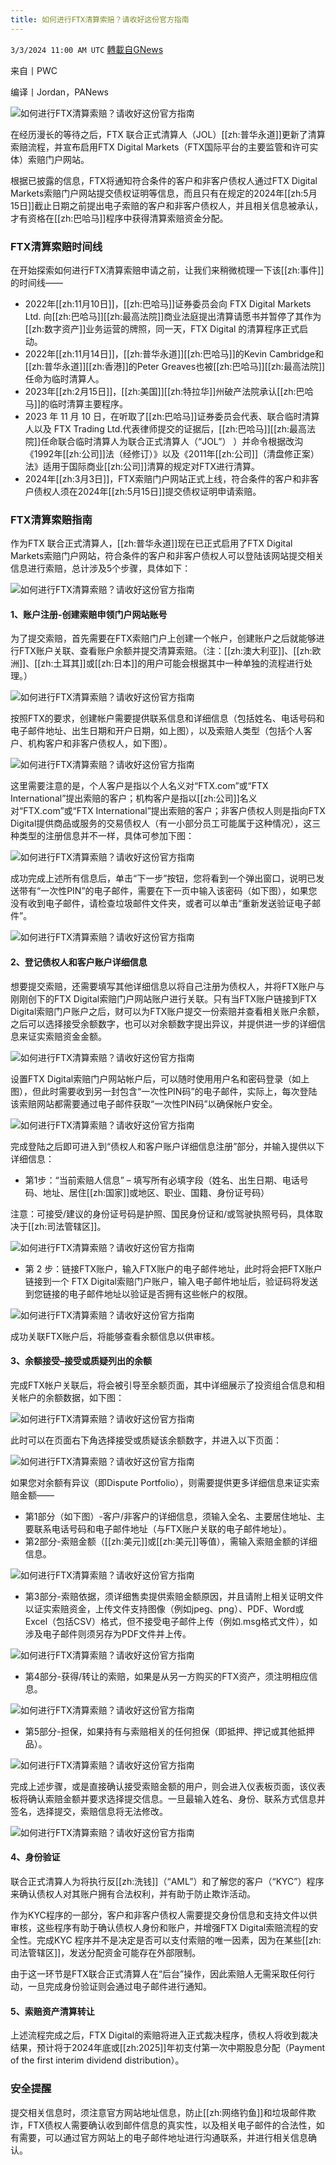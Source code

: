 ```yaml
---
title: 如何进行FTX清算索赔？请收好这份官方指南
---
```

`3/3/2024 11:00 AM UTC` [轉載自GNews](https://gnews.org/articles/2360819)

来自丨PWC

编译丨Jordan，PANews

![如何进行FTX清算索赔？请收好这份官方指南](https://cdn-img.panewslab.com//panews/2022/3/3/images/e9b971b4a81cd62ac8fe930dba0a9b25.png "如何进行FTX清算索赔？请收好这份官方指南")

在经历漫长的等待之后，FTX 联合正式清算人（JOL）[[zh:普华永道]]更新了清算索赔流程，并宣布启用FTX Digital Markets（FTX国际平台的主要监管和许可实体）索赔门户网站。

根据已披露的信息，FTX将通知符合条件的客户和非客户债权人通过FTX Digital Markets索赔门户网站提交债权证明等信息，而且只有在规定的2024年[[zh:5月15日]]截止日期之前提出电子索赔的客户和非客户债权人，并且相关信息被承认，才有资格在[[zh:巴哈马]]程序中获得清算索赔资金分配。

### **FTX清算索赔时间线**

在开始探索如何进行FTX清算索赔申请之前，让我们来稍微梳理一下该[[zh:事件]]的时间线——
* 2022年[[zh:11月10日]]，[[zh:巴哈马]]证券委员会向 FTX Digital Markets Ltd. 向[[zh:巴哈马]][[zh:最高法院]]商业法庭提出清算请愿书并暂停了其作为[[zh:数字资产]]业务运营的牌照，同一天，FTX Digital 的清算程序正式启动。
* 2022年[[zh:11月14日]]，[[zh:普华永道]][[zh:巴哈马]]的Kevin Cambridge和[[zh:普华永道]][[zh:香港]]的Peter Greaves也被[[zh:巴哈马]][[zh:最高法院]]任命为临时清算人。
* 2023年[[zh:2月15日]]，[[zh:美国]][[zh:特拉华]]州破产法院承认[[zh:巴哈马]]的临时清算主要程序。
* 2023 年 11 月 10 日，在听取了[[zh:巴哈马]]证券委员会代表、联合临时清算人以及 FTX Trading Ltd.代表律师提交的证据后，[[zh:巴哈马]][[zh:最高法院]]任命联合临时清算人为联合正式清算人（“JOL”） ）并命令根据改沟《1992年[[zh:公司]]法（经修订）》以及《2011年[[zh:公司]]（清盘修正案）法》适用于国际商业[[zh:公司]]清算的规定对FTX进行清算。
* 2024年[[zh:3月3日]]，FTX索赔门户网站正式上线，符合条件的客户和非客户债权人须在2024年[[zh:5月15日]]提交债权证明申请索赔。

### **FTX清算索赔指南**

作为FTX 联合正式清算人，[[zh:普华永道]]现在已正式启用了FTX Digital Markets索赔门户网站，符合条件的客户和非客户债权人可以登陆该网站提交相关信息进行索赔，总计涉及5个步骤，具体如下：

![如何进行FTX清算索赔？请收好这份官方指南](https://cdn-img.panewslab.com//panews/2022/3/3/images/1195f162b46c0eb2c21d65a2db41e38c.png "如何进行FTX清算索赔？请收好这份官方指南")

#### 1、账户注册-创建索赔申领门户网站账号

为了提交索赔，首先需要在FTX索赔门户上创建一个帐户，创建账户之后就能够进行FTX账户关联、查看账户余额并提交清算索赔。（注：[[zh:澳大利亚]]、[[zh:欧洲]]、[[zh:土耳其]]或[[zh:日本]]的用户可能会根据其中一种单独的流程进行处理。）

![如何进行FTX清算索赔？请收好这份官方指南](https://cdn-img.panewslab.com//panews/2022/3/3/images/992d45777202c39885c02882a7f88df0.png "如何进行FTX清算索赔？请收好这份官方指南")

按照FTX的要求，创建帐户需要提供联系信息和详细信息（包括姓名、电话号码和电子邮件地址、出生日期和开户日期，如上图），以及索赔人类型（包括个人客户、机构客户和非客户债权人，如下图）。

![如何进行FTX清算索赔？请收好这份官方指南](https://cdn-img.panewslab.com//panews/2022/3/3/images/e4f89d103f0befce07bbb39dc531f281.png "如何进行FTX清算索赔？请收好这份官方指南")

这里需要注意的是，个人客户是指以个人名义对“FTX.com”或“FTX International”提出索赔的客户；机构客户是指以[[zh:公司]]名义对“FTX.com”或“FTX International”提出索赔的客户；非客户债权人则是指向FTX Digital提供商品或服务的交易债权人（有一小部分员工可能属于这种情况），这三种类型的注册信息并不一样，具体可参加下图：

![如何进行FTX清算索赔？请收好这份官方指南](https://cdn-img.panewslab.com//panews/2022/3/3/images/02cd569db46d38c57f7c37c17f7af3b9.png "如何进行FTX清算索赔？请收好这份官方指南")

成功完成上述所有信息后，单击“下一步”按钮，您将看到一个弹出窗口，说明已发送带有“一次性PIN”的电子邮件，需要在下一页中输入该密码（如下图），如果您没有收到电子邮件，请检查垃圾邮件文件夹，或者可以单击“重新发送验证电子邮件”。

![如何进行FTX清算索赔？请收好这份官方指南](https://cdn-img.panewslab.com//panews/2022/3/3/images/88e48687bfd87ff1a791a54ad8a21dd2.png "如何进行FTX清算索赔？请收好这份官方指南")

#### 2、登记债权人和客户账户详细信息

想要提交索赔，还需要填写其他详细信息以将自己注册为债权人，并将FTX账户与刚刚创下的FTX Digital索赔门户网站账户进行关联。只有当FTX账户链接到FTX Digital索赔门户账户之后，财可以为FTX账户提交一份索赔并查看相关账户余额，之后可以选择接受余额数字，也可以对余额数字提出异议，并提供进一步的详细信息来证实索赔资金金额。

![如何进行FTX清算索赔？请收好这份官方指南](https://cdn-img.panewslab.com//panews/2022/3/3/images/aead25940675fbbffaed2345db88d9ef.png "如何进行FTX清算索赔？请收好这份官方指南")

设置FTX Digital索赔门户网站帐户后，可以随时使用用户名和密码登录（如上图），但此时需要收到另一封包含“一次性PIN码”的电子邮件，实际上，每次登陆该索赔网站都需要通过电子邮件获取“一次性PIN码”以确保帐户安全。

![如何进行FTX清算索赔？请收好这份官方指南](https://cdn-img.panewslab.com//panews/2022/3/3/images/f9f6cdc1f2e6464571bcd58c7ba3122f.png "如何进行FTX清算索赔？请收好这份官方指南")

完成登陆之后即可进入到“债权人和客户账户详细信息注册”部分，并输入提供以下详细信息：
* 第1步：“当前索赔人信息” – 填写所有必填字段（姓名、出生日期、电话号码、地址、居住[[zh:国家]]或地区、职业、国籍、身份证号码）

注意：可接受/建议的身份证号码是护照、国民身份证和/或驾驶执照号码，具体取决于[[zh:司法管辖区]]。

![如何进行FTX清算索赔？请收好这份官方指南](https://cdn-img.panewslab.com//panews/2022/3/3/images/c49ebc8609435b54e30427958e2b520f.png "如何进行FTX清算索赔？请收好这份官方指南")
* 第 2 步：链接FTX账户，输入FTX账户的电子邮件地址，此时将会把FTX账户链接到一个 FTX Digital索赔门户账户，输入电子邮件地址后，验证码将发送到您链接的电子邮件地址以验证是否拥有这些帐户的权限。

![如何进行FTX清算索赔？请收好这份官方指南](https://cdn-img.panewslab.com//panews/2022/3/3/images/640b5d204b12fe1f45450c72975785ef.png "如何进行FTX清算索赔？请收好这份官方指南")

成功关联FTX账户后，将能够查看余额信息以供审核。

#### 3、余额接受–接受或质疑列出的余额

完成FTX帐户关联后，将会被引导至余额页面，其中详细展示了投资组合信息和相关帐户的余额数据，如下图：

![如何进行FTX清算索赔？请收好这份官方指南](https://cdn-img.panewslab.com//panews/2022/3/3/images/e9f43d6e90a2457ae46d0bbf59d09d52.png "如何进行FTX清算索赔？请收好这份官方指南")

此时可以在页面右下角选择接受或质疑该余额数字，并进入以下页面：

![如何进行FTX清算索赔？请收好这份官方指南](https://cdn-img.panewslab.com//panews/2022/3/3/images/1272e9f1fcd252475306676799bb0a9d.png "如何进行FTX清算索赔？请收好这份官方指南")

如果您对余额有异议（即Dispute Portfolio），则需要提供更多详细信息来证实索赔金额——
* 第1部分（如下图）-客户/非客户的详细信息，须输入全名、主要居住地址、主要联系电话号码和电子邮件地址（与FTX账户关联的电子邮件地址）。
* 第2部分-索赔金额（[[zh:美元]]或[[zh:美元]]等值），需输入索赔金额的详细信息。

![如何进行FTX清算索赔？请收好这份官方指南](https://cdn-img.panewslab.com//panews/2022/3/3/images/f7016ec7bb4443f755c9e876a1380b41.png "如何进行FTX清算索赔？请收好这份官方指南")
* 第3部分-索赔依据，须详细售卖提供索赔金额原因，并且请附上相关证明文件以证实索赔资金，上传文件支持图像（例如jpeg、png）、PDF、Word或Excel（包括CSV）格式，但不接受电子邮件上传（例如.msg格式文件），如涉及电子邮件则须另存为PDF文件并上传。

![如何进行FTX清算索赔？请收好这份官方指南](https://cdn-img.panewslab.com//panews/2022/3/3/images/c92597a91f9b2a60f159809023ad511c.png "如何进行FTX清算索赔？请收好这份官方指南")
* 第4部分-获得/转让的索赔，如果是从另一方购买的FTX资产，须注明相应信息。

![如何进行FTX清算索赔？请收好这份官方指南](https://cdn-img.panewslab.com//panews/2022/3/3/images/4f29c5c1e514cd2b8b5c17b3c0044d18.png "如何进行FTX清算索赔？请收好这份官方指南")
* 第5部分-担保，如果持有与索赔相关的任何担保（即抵押、押记或其他抵押品）。

![如何进行FTX清算索赔？请收好这份官方指南](https://cdn-img.panewslab.com//panews/2022/3/3/images/05bff37d7215ea3a1c1764b9b3109b85.png "如何进行FTX清算索赔？请收好这份官方指南")

完成上述步骤，或是直接确认接受索赔金额的用户，则会进入仪表板页面，该仪表板将确认索赔金额并要求选择提交信息。一旦最输入姓名、身份、联系方式信息并签名，选择提交，索赔信息将无法修改。

![如何进行FTX清算索赔？请收好这份官方指南](https://cdn-img.panewslab.com//panews/2022/3/3/images/2bbcf3f6b6766206a1c7ba2ca2a68f44.png "如何进行FTX清算索赔？请收好这份官方指南")

#### 4、身份验证

联合正式清算人为将执行反[[zh:洗钱]]（“AML”）和了解您的客户（“KYC”）程序来确认债权人对其账户拥有合法权利，并有助于防止欺诈活动。

作为KYC程序的一部分，客户和非客户债权人需要提交身份信息和支持文件以供审核，这些程序有助于确认债权人身份和账户，并增强FTX Digital索赔流程的安全性。完成KYC 程序并不是决定是否可以支付索赔的唯一因素，因为在某些[[zh:司法管辖区]]，发送分配资金可能存在外部限制。

由于这一环节是FTX联合正式清算人在“后台”操作，因此索赔人无需采取任何行动，一旦完成身份验证则会通过电子邮件进行通知。

#### 5、索赔资产清算转让

上述流程完成之后，FTX Digital的索赔将进入正式裁决程序，债权人将收到裁决结果，预计将于2024年底或[[zh:2025]]年初支付第一次中期股息分配（Payment of the first interim dividend distribution）。

### **安全提醒**

提交相关信息时，须注意官方网站地址信息，防止[[zh:网络钓鱼]]和垃圾邮件欺诈，FTX债权人需要确认收到邮件信息的真实性，以及相关电子邮件的合法性，如有需要，可以通过官方网站上的电子邮件地址进行沟通联系，并进行相关信息确认。
